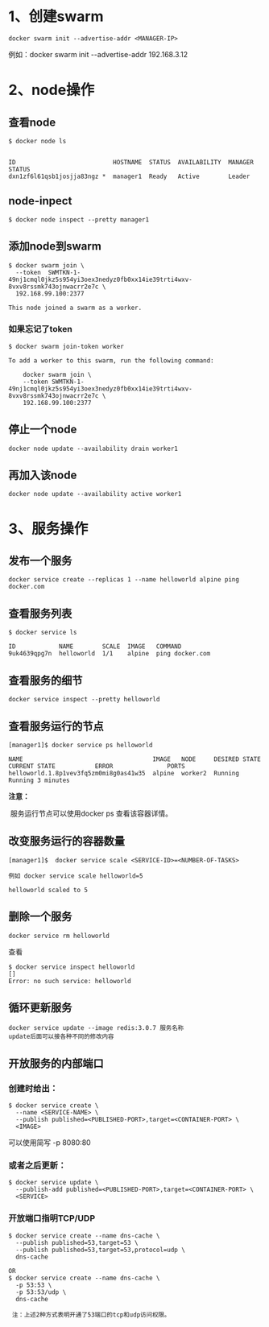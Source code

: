 # 1、创建swarm

```
docker swarm init --advertise-addr <MANAGER-IP>
```

例如：docker swarm init --advertise-addr 192.168.3.12

# 2、node操作

## 查看node

```
$ docker node ls


ID                           HOSTNAME  STATUS  AVAILABILITY  MANAGER STATUS
dxn1zf6l61qsb1josjja83ngz *  manager1  Ready   Active        Leader

```

## node-inpect

```
$ docker node inspect --pretty manager1
```

## 添加node到swarm

```
$ docker swarm join \
  --token  SWMTKN-1-49nj1cmql0jkz5s954yi3oex3nedyz0fb0xx14ie39trti4wxv-8vxv8rssmk743ojnwacrr2e7c \
  192.168.99.100:2377

This node joined a swarm as a worker.
```

### **如果忘记了token**

```
$ docker swarm join-token worker

To add a worker to this swarm, run the following command:

    docker swarm join \
    --token SWMTKN-1-49nj1cmql0jkz5s954yi3oex3nedyz0fb0xx14ie39trti4wxv-8vxv8rssmk743ojnwacrr2e7c \
    192.168.99.100:2377
```

## 

## 停止一个node

```
docker node update --availability drain worker1
```

## 再加入该node

```
docker node update --availability active worker1
```





# 3、服务操作

## 发布一个服务

```
docker service create --replicas 1 --name helloworld alpine ping docker.com
```

## 查看服务列表

```
$ docker service ls

ID            NAME        SCALE  IMAGE   COMMAND
9uk4639qpg7n  helloworld  1/1    alpine  ping docker.com
```

## 查看服务的细节

```
docker service inspect --pretty helloworld
```

## 查看服务运行的节点

```
[manager1]$ docker service ps helloworld

NAME                                    IMAGE   NODE     DESIRED STATE  CURRENT STATE           ERROR               PORTS
helloworld.1.8p1vev3fq5zm0mi8g0as41w35  alpine  worker2  Running        Running 3 minutes
```

**注意：**

​	服务运行节点可以使用docker ps 查看该容器详情。



## 改变服务运行的容器数量

```
[manager1]$  docker service scale <SERVICE-ID>=<NUMBER-OF-TASKS>

例如 docker service scale helloworld=5

helloworld scaled to 5
```

## 删除一个服务

```
docker service rm helloworld
```

查看

```
$ docker service inspect helloworld
[]
Error: no such service: helloworld
```

## 循环更新服务

```
docker service update --image redis:3.0.7 服务名称
update后面可以接各种不同的修改内容
```



## 开放服务的内部端口

### 创建时给出：

```
$ docker service create \
  --name <SERVICE-NAME> \
  --publish published=<PUBLISHED-PORT>,target=<CONTAINER-PORT> \
  <IMAGE>
```

可以使用简写  -p 8080:80

### 或者之后更新：

```
$ docker service update \
  --publish-add published=<PUBLISHED-PORT>,target=<CONTAINER-PORT> \
  <SERVICE>
```



### 开放端口指明TCP/UDP

```
$ docker service create --name dns-cache \
  --publish published=53,target=53 \
  --publish published=53,target=53,protocol=udp \
  dns-cache
  
OR
$ docker service create --name dns-cache \
  -p 53:53 \
  -p 53:53/udp \
  dns-cache
  
 注：上述2种方式表明开通了53端口的tcp和udp访问权限。

```

